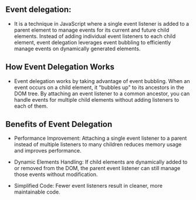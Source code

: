 ## Event delegation:

- It is a technique in JavaScript where a single event listener is added to a parent element to manage events for its current and future child elements. Instead of adding individual event listeners to each child element, event delegation leverages event bubbling to efficiently manage events on dynamically generated elements.

## How Event Delegation Works

- Event delegation works by taking advantage of event bubbling. When an event occurs on a child element, it "bubbles up" to its ancestors in the DOM tree. By attaching an event listener to a common ancestor, you can handle events for multiple child elements without adding listeners to each of them.

## Benefits of Event Delegation

- Performance Improvement: Attaching a single event listener to a parent instead of multiple listeners to many children reduces memory usage and improves performance.

- Dynamic Elements Handling: If child elements are dynamically added to or removed from the DOM, the parent event listener can still manage those events without modification.

- Simplified Code: Fewer event listeners result in cleaner, more maintainable code.
